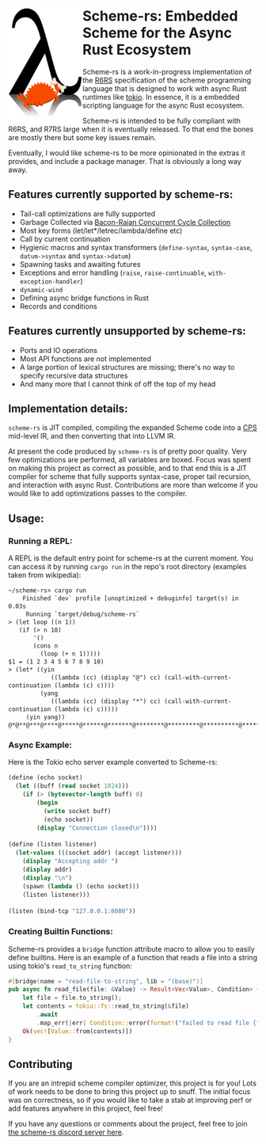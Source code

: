 # <picture><source media="(prefers-color-scheme: dark)" srcset="logo-dark.png"><img align="left" width="150px" src="logo-light.png"></picture> Scheme-rs: Embedded Scheme for the Async Rust Ecosystem

Scheme-rs is a work-in-progress implementation of the [R6RS](https://www.r6rs.org/final/r6rs.pdf) specification
of the scheme programming language that is designed to work with async Rust runtimes like [tokio](https://tokio.rs/).
In essence, it is a embedded scripting language for the async Rust ecosystem.

Scheme-rs is intended to be fully compliant with R6RS, and R7RS large when it is eventually released. To that end
the bones are mostly there but some key issues remain. 

Eventually, I would like scheme-rs to be more opinionated in the extras it provides, and include a package manager.
That is obviously a long way away.

## Features currently supported by scheme-rs:

- Tail-call optimizations are fully supported 
- Garbage Collected via [Bacon-Rajan Concurrent Cycle Collection](https://pages.cs.wisc.edu/~cymen/misc/interests/Bacon01Concurrent.pdf)
- Most key forms (let/let*/letrec/lambda/define etc)
- Call by current continuation
- Hygienic macros and syntax transformers (`define-syntax`, `syntax-case`, `datum->syntax` and `syntax->datum`) 
- Spawning tasks and awaiting futures
- Exceptions and error handling (`raise`, `raise-continuable`, `with-exception-handler`)
- `dynamic-wind`
- Defining async bridge functions in Rust
- Records and conditions

## Features currently unsupported by scheme-rs: 

- Ports and IO operations
- Most API functions are not implemented
- A large portion of lexical structures are missing; there's no way to specify recursive data structures
- And many more that I cannot think of off the top of my head

## Implementation details:

`scheme-rs` is JIT compiled, compiling the expanded Scheme code into a [CPS](https://en.wikipedia.org/wiki/Continuation-passing_style) 
mid-level IR, and then converting that into LLVM IR. 

At present the code produced by `scheme-rs` is of pretty poor quality. Very few optimizations are performed, all variables 
are boxed. Focus was spent on making this project as correct as possible, and to that end this is a JIT compiler for 
scheme that fully supports syntax-case, proper tail recursion, and interaction with async Rust. Contributions are more than
welcome if you would like to add optimizations passes to the compiler.

## Usage:

### Running a REPL:

A REPL is the default entry point for scheme-rs at the current moment. You can access it by running `cargo run`
in the repo's root directory (examples taken from wikipedia):

```
~/scheme-rs> cargo run
    Finished `dev` profile [unoptimized + debuginfo] target(s) in 0.03s
     Running `target/debug/scheme-rs`
> (let loop ((n 1))
   (if (> n 10)
       '()
       (cons n
         (loop (+ n 1)))))
$1 = (1 2 3 4 5 6 7 8 9 10)
> (let* ((yin
            ((lambda (cc) (display "@") cc) (call-with-current-continuation (lambda (c) c))))
         (yang
            ((lambda (cc) (display "*") cc) (call-with-current-continuation (lambda (c) c)))))
     (yin yang))
@*@**@***@****@*****@******@*******@********@*********@**********@***********@**********...^C
```

### Async Example:

Here is the Tokio echo server example converted to Scheme-rs:

```scheme
(define (echo socket)
  (let ((buff (read socket 1024)))
    (if (> (bytevector-length buff) 0)
        (begin
          (write socket buff)
          (echo socket))
        (display "Connection closed\n"))))

(define (listen listener)
  (let-values (((socket addr) (accept listener)))
    (display "Accepting addr ")
    (display addr)
    (display "\n")
    (spawn (lambda () (echo socket)))
    (listen listener)))

(listen (bind-tcp "127.0.0.1:8080"))
```

### Creating Builtin Functions:

Scheme-rs provides a `bridge` function attribute macro to allow you to easily define builtins. Here is 
an example of a function that reads a file into a string using tokio's `read_to_string` function:

```rust
#[bridge(name = "read-file-to-string", lib = "(base)")]
pub async fn read_file(file: &Value) -> Result<Vec<Value>, Condition> {
    let file = file.to_string();
    let contents = tokio::fs::read_to_string(&file)
        .await
        .map_err(|err| Condition::error(format!("failed to read file {file}: {err:?}")))?;
    Ok(vec![Value::from(contents)])
}
```

## Contributing

If you are an intrepid scheme compiler optimizer, this project is for you! Lots of work needs to be done
to bring this project up to snuff. The initial focus was on correctness, so if you would like to take a
stab at improving perf or add features anywhere in this project, feel free!

If you have any questions or comments about the project, feel free to join [the scheme-rs discord server here](https://discord.gg/sR4TttzGv5).
